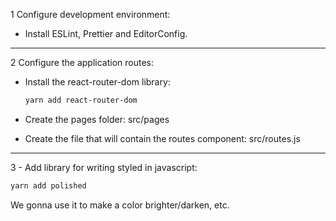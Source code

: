 1 Configure development environment:

- Install ESLint, Prettier and EditorConfig.

---

2 Configure the application routes:

- Install the react-router-dom library:
  ```sh
  yarn add react-router-dom
  ```
- Create the pages folder: src/pages

- Create the file that will contain the routes component: src/routes.js

---

3 - Add library for writing styled in javascript:

```sh
yarn add polished
```

We gonna use it to make a color brighter/darken, etc.
